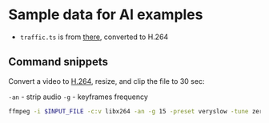# Sample data for AI examples

- `traffic.ts` is from [there](https://github.com/OlafenwaMoses/ImageAI/tree/master/data-videos), converted to H.264

## Command snippets

Convert a video to [H.264](https://trac.ffmpeg.org/wiki/Encode/H.264), resize, and clip the file to 30 sec:

`-an` - strip audio
`-g` - keyframes frequency

```bash
ffmpeg -i $INPUT_FILE -c:v libx264 -an -g 15 -preset veryslow -tune zerolatency -s 320x240 -t 30 $OUTPUT_FILE
```
